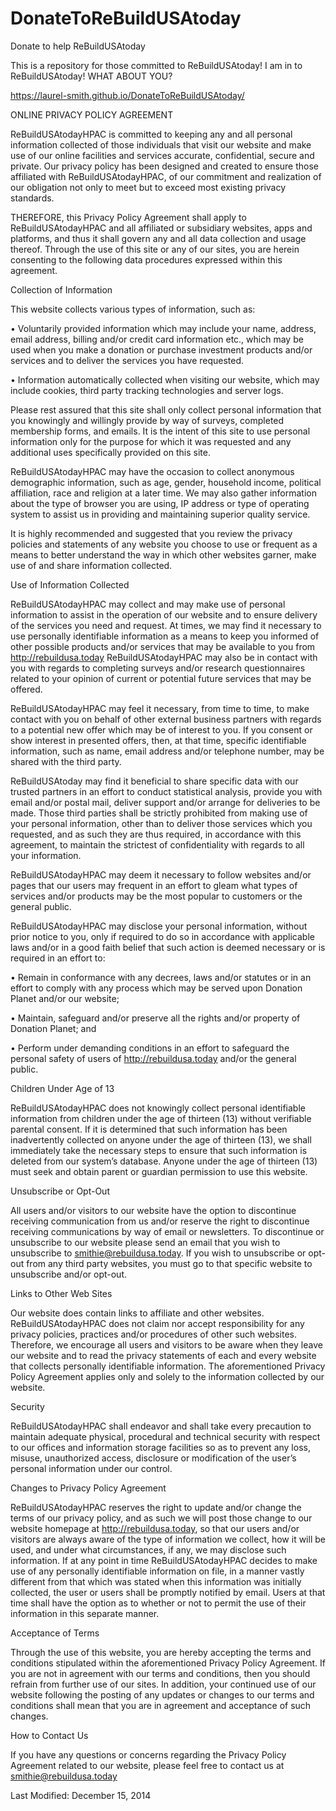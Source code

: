 # DonateToReBuildUSAtoday
Donate to help ReBuildUSAtoday

This is a repository for those committed to ReBuildUSAtoday!
I am in to ReBuildUSAtoday! WHAT ABOUT YOU?

 https://laurel-smith.github.io/DonateToReBuildUSAtoday/
 
ONLINE PRIVACY POLICY AGREEMENT

ReBuildUSAtodayHPAC is committed to keeping any and all personal information collected of those individuals that visit our website and make use of our online facilities and services accurate, confidential, secure and private. Our privacy policy has been designed and created to ensure those affiliated with ReBuildUSAtodayHPAC, of our commitment and realization of our obligation not only to meet but to exceed most existing privacy standards.

THEREFORE, this Privacy Policy Agreement shall apply to ReBuildUSAtodayHPAC and all affiliated or subsidiary websites, apps and platforms, and thus it shall govern any and all data collection and usage thereof. Through the use of this site or any of our sites, you are herein consenting to the following data procedures expressed within this agreement.

Collection of Information

This website collects various types of information, such as:

•      Voluntarily provided information which may include your name, address, email address, billing and/or credit card information etc., which may be used when you make a donation or purchase investment products and/or services and to deliver the services you have requested. 

•      Information automatically collected when visiting our website, which may include cookies, third party tracking technologies and server logs.

Please rest assured that this site shall only collect personal information that you knowingly and willingly provide by way of surveys, completed membership forms, and emails. It is the intent of this site to use personal information only for the purpose for which it was requested and any additional uses specifically provided on this site.

ReBuildUSAtodayHPAC may have the occasion to collect anonymous demographic information, such as age, gender, household income, political affiliation, race and religion at a later time. We may also gather information about the type of browser you are using, IP address or type of operating system to assist us in providing and maintaining superior quality service.

It is highly recommended and suggested that you review the privacy policies and statements of any website you choose to use or frequent as a means to better understand the way in which other websites garner, make use of and share information collected.

Use of Information Collected

ReBuildUSAtodayHPAC may collect and may make use of personal information to assist in the operation of our website and to ensure delivery of the services you need and request. At times, we may find it necessary to use personally identifiable information as a means to keep you informed of other possible products and/or services that may be available to you from http://rebuildusa.today ReBuildUSAtodayHPAC may also be in contact with you with regards to completing surveys and/or research questionnaires related to your opinion of current or potential future services that may be offered.

ReBuildUSAtodayHPAC may feel it necessary, from time to time, to make contact with you on behalf of other external business partners with regards to a potential new offer which may be of interest to you. If you consent or show interest in presented offers, then, at that time, specific identifiable information, such as name, email address and/or telephone number, may be shared with the third party.

ReBuildUSAtoday may find it beneficial to share specific data with our trusted partners in an effort to conduct statistical analysis, provide you with email and/or postal mail, deliver support and/or arrange for deliveries to be made. Those third parties shall be strictly prohibited from making use of your personal information, other than to deliver those services which you requested, and as such they are thus required, in accordance with this agreement, to maintain the strictest of confidentiality with regards to all your information.

ReBuildUSAtodayHPAC may deem it necessary to follow websites and/or pages that our users may frequent in an effort to gleam what types of services and/or products may be the most popular to customers or the general public.

ReBuildUSAtodayHPAC may disclose your personal information, without prior notice to you, only if required to do so in accordance with applicable laws and/or in a good faith belief that such action is deemed necessary or is required in an effort to:

•      Remain in conformance with any decrees, laws and/or statutes or in an effort to comply with any process which may be served upon Donation Planet and/or our website;

•      Maintain, safeguard and/or preserve all the rights and/or property of Donation Planet; and

•      Perform under demanding conditions in an effort to safeguard the personal safety of users of http://rebuildusa.today and/or the general public.

Children Under Age of 13

ReBuildUSAtodayHPAC does not knowingly collect personal identifiable information from children under the age of thirteen (13) without verifiable parental consent. If it is determined that such information has been inadvertently collected on anyone under the age of thirteen (13), we shall immediately take the necessary steps to ensure that such information is deleted from our system’s database. Anyone under the age of thirteen (13) must seek and obtain parent or guardian permission to use this website.

Unsubscribe or Opt-Out

All users and/or visitors to our website have the option to discontinue receiving communication from us and/or reserve the right to discontinue receiving communications by way of email or newsletters. To discontinue or unsubscribe to our website please send an email that you wish to unsubscribe to smithie@rebuildusa.today. If you wish to unsubscribe or opt-out from any third party websites, you must go to that specific website to unsubscribe and/or opt-out.

Links to Other Web Sites

Our website does contain links to affiliate and other websites. ReBuildUSAtodayHPAC does not claim nor accept responsibility for any privacy policies, practices and/or procedures of other such websites. Therefore, we encourage all users and visitors to be aware when they leave our website and to read the privacy statements of each and every website that collects personally identifiable information. The aforementioned Privacy Policy Agreement applies only and solely to the information collected by our website.

Security

ReBuildUSAtodayHPAC shall endeavor and shall take every precaution to maintain adequate physical, procedural and technical security with respect to our offices and information storage facilities so as to prevent any loss, misuse, unauthorized access, disclosure or modification of the user’s personal information under our control.

Changes to Privacy Policy Agreement

ReBuildUSAtodayHPAC reserves the right to update and/or change the terms of our privacy policy, and as such we will post those change to our website homepage at http://rebuildusa.today, so that our users and/or visitors are always aware of the type of information we collect, how it will be used, and under what circumstances, if any, we may disclose such information. If at any point in time ReBuildUSAtodayHPAC decides to make use of any personally identifiable information on file, in a manner vastly different from that which was stated when this information was initially collected, the user or users shall be promptly notified by email. Users at that time shall have the option as to whether or not to permit the use of their information in this separate manner.

Acceptance of Terms

Through the use of this website, you are hereby accepting the terms and conditions stipulated within the aforementioned Privacy Policy Agreement. If you are not in agreement with our terms and conditions, then you should refrain from further use of our sites. In addition, your continued use of our website following the posting of any updates or changes to our terms and conditions shall mean that you are in agreement and acceptance of such changes.

How to Contact Us

If you have any questions or concerns regarding the Privacy Policy Agreement related to our website, please feel free to contact us at smithie@rebuildusa.today

Last Modified: December 15, 2014
